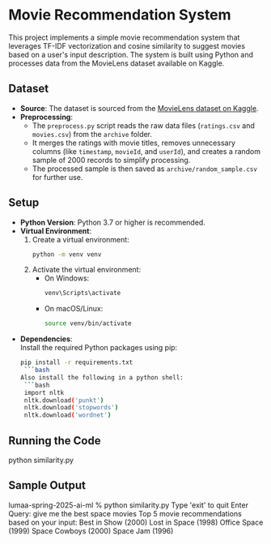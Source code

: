 # Movie Recommendation System

This project implements a simple movie recommendation system that leverages TF-IDF vectorization and cosine similarity to suggest movies based on a user's input description. The system is built using Python and processes data from the MovieLens dataset available on Kaggle.

## Dataset

- **Source**: The dataset is sourced from the [MovieLens dataset on Kaggle](https://www.kaggle.com/datasets/ayushimishra2809/movielens-dataset).  
- **Preprocessing**:  
  - The `preprocess.py` script reads the raw data files (`ratings.csv` and `movies.csv`) from the `archive` folder.
  - It merges the ratings with movie titles, removes unnecessary columns (like `timestamp`, `movieId`, and `userId`), and creates a random sample of 2000 records to simplify processing.
  - The processed sample is then saved as `archive/random_sample.csv` for further use.

## Setup

- **Python Version**: Python 3.7 or higher is recommended.
- **Virtual Environment**:
  1. Create a virtual environment:
     ```bash
     python -m venv venv
     ```
  2. Activate the virtual environment:
     - On Windows:
       ```bash
       venv\Scripts\activate
       ```
     - On macOS/Linux:
       ```bash
       source venv/bin/activate
       ```
- **Dependencies**:  
  Install the required Python packages using pip:
  ```bash
  pip install -r requirements.txt
   ```bash
  Also install the following in a python shell:
   ```bash
   import nltk
   nltk.download('punkt')
   nltk.download('stopwords')
   nltk.download('wordnet')

## Running the Code
python similarity.py

## Sample Output
lumaa-spring-2025-ai-ml % python similarity.py 
Type 'exit' to quit
Enter Query: give me the best space movies
Top 5 movie recommendations based on your input:
Best in Show (2000)
Lost in Space (1998)
Office Space (1999)
Space Cowboys (2000)
Space Jam (1996)
